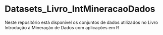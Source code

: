 # Datasets_Livro_IntMineracaoDados
Neste repositório está disponível os conjuntos de dados utilizados no Livro Introdução à Mineração de Dados com aplicações em R
